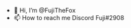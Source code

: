 - 👋 Hi, I’m @FujiTheFox
- 📫 How to reach me Discord Fuji#2908


<!---
FujiTheFox/FujiTheFox is a ✨ special ✨ repository because its `README.md` (this file) appears on your GitHub profile.
You can click the Preview link to take a look at your changes.
--->
